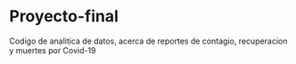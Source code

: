 # Proyecto-final
Codigo de analitica de datos, acerca de reportes de contagio, recuperacion y muertes por Covid-19
